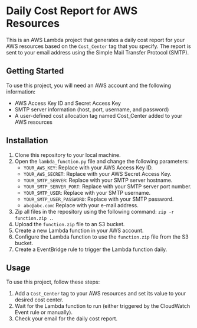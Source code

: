 # Daily Cost Report for AWS Resources

This is an AWS Lambda project that generates a daily cost report for your AWS resources based on the `Cost_Center` tag that you specify. The report is sent to your email address using the Simple Mail Transfer Protocol (SMTP).

## Getting Started

To use this project, you will need an AWS account and the following information:

- AWS Access Key ID and Secret Access Key
- SMTP server information (host, port, username, and password)
- A user-defined cost allocation tag named Cost_Center added to your AWS resources


## Installation

1. Clone this repository to your local machine.
2. Open the `lambda_function.py` file and change the following parameters:
   - `YOUR_AWS_KEY`: Replace with your AWS Access Key ID.
   - `YOUR_AWS_SECRET`: Replace with your AWS Secret Access Key.
   - `YOUR_SMTP_SERVER`: Replace with your SMTP server hostname.
   - `YOUR_SMTP_SERVER_PORT`: Replace with your SMTP server port number.
   - `YOUR_SMTP_USER`: Replace with your SMTP username.
   - `YOUR_SMTP_USER_PASSWORD`: Replace with your SMTP password.
   - `abc@abc.com`: Replace with your e-mail address.
3. Zip all files in the repository using the following command: `zip -r function.zip .`.
4. Upload the `function.zip` file to an S3 bucket.
5. Create a new Lambda function in your AWS account.
6. Configure the Lambda function to use the `function.zip` file from the S3 bucket.
7. Create a EventBridge rule to trigger the Lambda function daily.

## Usage

To use this project, follow these steps:

1. Add a `Cost_Center` tag to your AWS resources and set its value to your desired cost center.
2. Wait for the Lambda function to run (either triggered by the CloudWatch Event rule or manually).
3. Check your email for the daily cost report.
